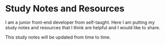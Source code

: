 # Study Notes and Resources

I am a junior front-end developer from self-taught.
Here I am putting my study notes and resources that I think are helpful and I would like to share.

This study notes will be updated from time to time.
